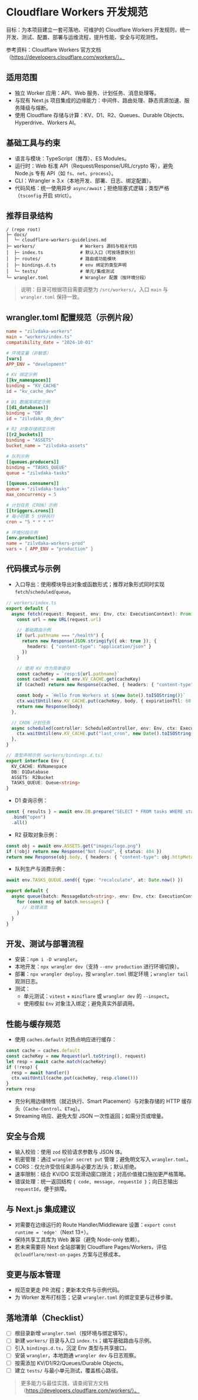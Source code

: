 # Cloudflare Workers 开发规范

目标：为本项目建立一套可落地、可维护的 Cloudflare Workers 开发规则，统一开发、测试、配置、部署与运维流程，提升性能、安全与可观测性。

参考资料：Cloudflare Workers 官方文档（https://developers.cloudflare.com/workers/）。

## 适用范围
- 独立 Worker 应用：API、Web 服务、计划任务、消息处理等。
- 与现有 Next.js 项目集成的边缘能力：中间件、路由处理、静态资源加速、服务降级与熔断。
- 使用 Cloudflare 存储与计算：KV、D1、R2、Queues、Durable Objects、Hyperdrive、Workers AI。

## 基础工具与约束
- 语言与模块：TypeScript（推荐）、ES Modules。
- 运行时：Web 标准 API（Request/Response/URL/crypto 等），避免 Node.js 专有 API（如 `fs`、`net`、`process`）。
- CLI：Wrangler ≥ 3.x（本地开发、部署、日志、绑定配置）。
- 代码风格：统一使用异步 `async/await`；拒绝阻塞式逻辑；类型严格（`tsconfig` 开启 strict）。

## 推荐目录结构
```
/ (repo root)
├─ docs/
│  └─ cloudflare-workers-guidelines.md
├─ workers/                 # Workers 源码与相关代码
│  ├─ index.ts              # 默认入口（可按场景拆分）
│  ├─ routes/               # 路由或功能模块
│  ├─ bindings.d.ts         # env 绑定的类型声明
│  └─ tests/                # 单元/集成测试
└─ wrangler.toml            # Wrangler 配置（按环境分段）
```

> 说明：目录可根据项目需要调整为 `/src/workers/`。入口 `main` 与 `wrangler.toml` 保持一致。

## wrangler.toml 配置规范（示例片段）
```toml
name = "zilvdaka-workers"
main = "workers/index.ts"
compatibility_date = "2024-10-01"

# 环境变量（非敏感）
[vars]
APP_ENV = "development"

# KV 绑定示例
[[kv_namespaces]]
binding = "KV_CACHE"
id = "kv_cache_dev"

# D1 数据库绑定示例
[[d1_databases]]
binding = "DB"
id = "zilvdaka_db_dev"

# R2 对象存储绑定示例
[[r2_buckets]]
binding = "ASSETS"
bucket_name = "zilvdaka-assets"

# 队列示例
[[queues.producers]]
binding = "TASKS_QUEUE"
queue = "zilvdaka-tasks"

[[queues.consumers]]
queue = "zilvdaka-tasks"
max_concurrency = 5

# 计划任务（CRON）示例
[[triggers.crons]]
# 每小时第 5 分钟执行
cron = "5 * * * *"

# 环境分段示例
[env.production]
name = "zilvdaka-workers-prod"
vars = { APP_ENV = "production" }
```

## 代码模式与示例
- 入口导出：使用模块导出对象或函数形式；推荐对象形式同时实现 `fetch`/`scheduled`/`queue`。
```ts
// workers/index.ts
export default {
  async fetch(request: Request, env: Env, ctx: ExecutionContext): Promise<Response> {
    const url = new URL(request.url)

    // 基础路由示例
    if (url.pathname === "/health") {
      return new Response(JSON.stringify({ ok: true }), {
        headers: { "content-type": "application/json" }
      })
    }

    // 使用 KV 作为简单缓存
    const cacheKey = `resp:${url.pathname}`
    const cached = await env.KV_CACHE.get(cacheKey)
    if (cached) return new Response(cached, { headers: { "content-type": "text/plain" } })

    const body = `Hello from Workers at ${new Date().toISOString()}`
    ctx.waitUntil(env.KV_CACHE.put(cacheKey, body, { expirationTtl: 60 }))
    return new Response(body)
  },

  // CRON 计划任务
  async scheduled(controller: ScheduledController, env: Env, ctx: ExecutionContext) {
    ctx.waitUntil(env.KV_CACHE.put("last_cron", new Date().toISOString()))
  },
}

// 类型声明示例（workers/bindings.d.ts）
export interface Env {
  KV_CACHE: KVNamespace
  DB: D1Database
  ASSETS: R2Bucket
  TASKS_QUEUE: Queue<string>
}
```

- D1 查询示例：
```ts
const { results } = await env.DB.prepare("SELECT * FROM tasks WHERE status = ?")
  .bind("open")
  .all()
```

- R2 获取对象示例：
```ts
const obj = await env.ASSETS.get("images/logo.png")
if (!obj) return new Response("Not Found", { status: 404 })
return new Response(obj.body, { headers: { "content-type": obj.httpMetadata?.contentType ?? "application/octet-stream" } })
```

- 队列生产与消费示例：
```ts
await env.TASKS_QUEUE.send({ type: "recalculate", at: Date.now() })

export default {
  async queue(batch: MessageBatch<string>, env: Env, ctx: ExecutionContext) {
    for (const msg of batch.messages) {
      // 处理消息
    }
  }
}
```

## 开发、测试与部署流程
- 安装：`npm i -D wrangler`。
- 本地开发：`npx wrangler dev`（支持 `--env production` 进行环境切换）。
- 部署：`npx wrangler deploy`，按 `wrangler.toml` 绑定环境；`wrangler tail` 观测日志。
- 测试：
  - 单元测试：`vitest` + `miniflare` 或 `wrangler dev` 的 `--inspect`。
  - 使用模拟 `Env` 对象注入绑定；避免真实外部调用。

## 性能与缓存规范
- 使用 `caches.default` 对热点响应进行缓存：
```ts
const cache = caches.default
const cacheKey = new Request(url.toString(), request)
let resp = await cache.match(cacheKey)
if (!resp) {
  resp = await handler()
  ctx.waitUntil(cache.put(cacheKey, resp.clone()))
}
return resp
```
- 充分利用边缘特性（就近执行、Smart Placement）与对象存储的 HTTP 缓存头（`Cache-Control`、`ETag`）。
- Streaming 响应、避免大型 JSON 一次性返回；如需分页或增量。

## 安全与合规
- 输入校验：使用 `zod` 校验请求参数与 JSON 体。
- 机密管理：通过 `wrangler secret put` 管理；避免明文写入 `wrangler.toml`。
- CORS：仅允许受信任来源与必要方法/头；默认拒绝。
- 速率限制：结合 KV/DO 实现滑动窗口限流；对高价值接口施加更严格策略。
- 错误处理：统一返回结构 `{ code, message, requestId }`；向日志输出 `requestId`，便于排障。

## 与 Next.js 集成建议
- 对需要在边缘运行的 Route Handler/Middleware 设置：`export const runtime = 'edge'`（Next 13+）。
- 保持共享工具库为 Web 兼容（避免 Node-only 依赖）。
- 若未来需要将 Next 全站部署到 Cloudflare Pages/Workers，评估 `@cloudflare/next-on-pages` 方案与迁移成本。

## 变更与版本管理
- 规范变更走 PR 流程；更新本文件与示例代码。
- 为 Worker 发布打标签；记录 `wrangler.toml` 的绑定变更与迁移步骤。

## 落地清单（Checklist）
- [ ] 根目录新增 `wrangler.toml`（按环境与绑定填写）。
- [ ] 新建 `workers/` 目录与入口 `index.ts`；编写基础路由与示例。
- [ ] 引入 `bindings.d.ts`，沉淀 Env 类型与共享接口。
- [ ] 安装 `wrangler`，本地跑通 `wrangler dev` 与日志观察。
- [ ] 按需添加 KV/D1/R2/Queues/Durable Objects。
- [ ] 建立 `tests/` 与最小单元测试，覆盖核心路径。

> 更多能力与最佳实践，请查阅官方文档（https://developers.cloudflare.com/workers/）。